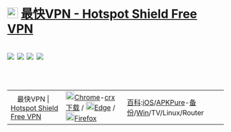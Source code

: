 # <a href="https://github.com/taoste/Hello-World/raw/master/GFW/%E6%9C%80%E5%BF%ABVPN%20-%20Hotspot%20Shield%20Free%20VPN/HotspotShield-10.5.2-hss-805-ext.exe" title="最快VPN - Hotspot Shield Free VPN"><img src="https://github.com/taoste/Hello-World/blob/master/GFW/最快VPN%20-%20Hotspot%20Shield%20Free%20VPN/hotspotshield(32×32).ico?raw=true"  height="25" width="25" /></a> <a href="https://github.com/taoste/Hello-World/raw/master/GFW/%E6%9C%80%E5%BF%ABVPN%20-%20Hotspot%20Shield%20Free%20VPN/Hotspot%20Shield%20Free%20VPN%20Proxy%20Secure%20VPN_v7.8.0_apkpure.com.xapk" title="【APK】Hotspot Shield Free VPN Proxy Secure VPN_v7.8.0_apkpure.com.xapk" />最快VPN - Hotspot Shield Free VPN</a> <p><img src="https://img.shields.io/badge/有理想-+1-brightgreen.svg"/> <img src="https://img.shields.io/badge/爱学习-+1-brightgreen.svg"/> <img src="https://img.shields.io/badge/颜值高-+1-brightgreen.svg"/> <img src="https://img.shields.io/badge/实力派-+1-brightgreen.svg"/></p>
<table>  
    <tr>
        <td> <img src="https://github.com/taoste/Hello-World/blob/master/GFW/最快VPN%20-%20Hotspot%20Shield%20Free%20VPN/hotspotshield(32×32).ico?raw=true" height="15" width="15" />最快VPN | <a href="https://www.hotspotshield.com/zh/" title="最快VPN | Hotspot Shield">Hotspot Shield</a>
		<a href="https://www.hotspotshield.com/zh/mianfei-vpn/" title="极速&免费翻墙神器 - 免费的VPN来保护您的在线隐私 | Hotspot Shield">Free VPN</a></td>
     　　 <td> 
	    <a href="https://chrome.google.com/webstore/detail/hotspot-shield-free-vpn-p/nlbejmccbhkncgokjcmghpfloaajcffj?hl=zh-CN" title="Hotspot Shield Free VPN Proxy - Unlimited VPN
 – Chrome 网上应用店 | 你现在可以将 [ Chrome Web Store ] 中的扩展插件添加到 “Microsoft Edge” "><img src="https://go.choong.net/welcome/chrome-96x96.png" height="20" width="20" />Chrome</a>-<a href="https://github.com/taoste/Hello-World/raw/master/GFW/%E6%9C%80%E5%BF%ABVPN%20-%20Hotspot%20Shield%20Free%20VPN/extension_5_0_4_0.crx" title="【Chrome 扩展程序 - 开发者模式  (  chrome://extensions/  )本地备份下载】Hotspot Shield Free VPN Proxy Secure VPN | extension_5.0.4.0.crx">crx下载</a>
	    / <a href="https://microsoftedge.microsoft.com/addons/detail/hotspot-shield-free-vpn-p/cdbkakmeogejmlpgioplhjkaablahbmj?hl=zh-CN" title="Hotspot Shield Free VPN Proxy - Unlimited VPN
 – Microsoft Edge 加载项 - 应用商店 | 你现在可以将 [ Chrome Web Store ] 中的扩展插件添加到 “Microsoft Edge” "><img src="https://go.choong.net/welcome/edge-96x96.png" height="20" width="20" />Edge</a>
		/ <a href="https://addons.mozilla.org/zh-CN/firefox/addon/hotspot-shield-free-vpn-proxy-/" title="Hotspot Shield Free VPN Proxy – 下载 🦊 Firefox 扩展（zh-CN）"><img src="https://go.choong.net/welcome/firefox-32x32.ico" height="20" width="20" />Firefox</a>
	  </td> 
    <td style="text-align:left;">
		<a href="https://zh.wikipedia.org/wiki/Hotspot_Shield" title="Hotspot Shield - 维基百科，自由的百科全书">百科</a>:<a href="https://apps.apple.com/hk/app/hotspotshield-vpn-wifi-proxy/id443369807" title="在App Store 上的「HotspotShield VPN & Wifi Proxy」 备注：在「生產力」類中排名第 125
- Apple">iOS</a>/<a href="https://play.google.com/store/apps/details?id=hotspotshield.android.vpn&hl=zh-CN" title=" Google Play 上的应用 / Android 系统版本要求5.0+及更高版本">APK</a><a href="https://apkpure.com/cn/hotspot-shield-free-vpn-proxy-secure-vpn/hotspotshield.android.vpn" title="极速&免费翻墙神器 - Hotspot Shield VPN Proxy WiFi Security | APKPure应用商店(官网 https://apkpure.com/cn/ )">Pure</a>-<a href="https://github.com/taoste/Hello-World/raw/master/GFW/%E6%9C%80%E5%BF%ABVPN%20-%20Hotspot%20Shield%20Free%20VPN/Hotspot%20Shield%20Free%20VPN%20Proxy%20Secure%20VPN_v7.8.0_apkpure.com.xapk" title="【本地备份下载】Hotspot Shield Free VPN Proxy Secure VPN_v7.8.0_apkpure.com.xapk">备份</a>/<a href="https://www.hotspotshield.com/zh/vpn/vpn-for-windows/" title="VPN软件Windows版 | Hotspot Shield">Win</a>/TV/Linux/Router 
	  </td>
      </tr> 	   
</table>  
